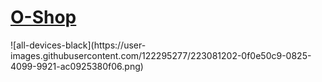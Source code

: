 <h1><a href="https://mazenelsayegh.github.io/E-commerce-website-project/">O-Shop</a></h1>
![all-devices-black](https://user-images.githubusercontent.com/122295277/223081202-0f0e50c9-0825-4099-9921-ac0925380f06.png)
